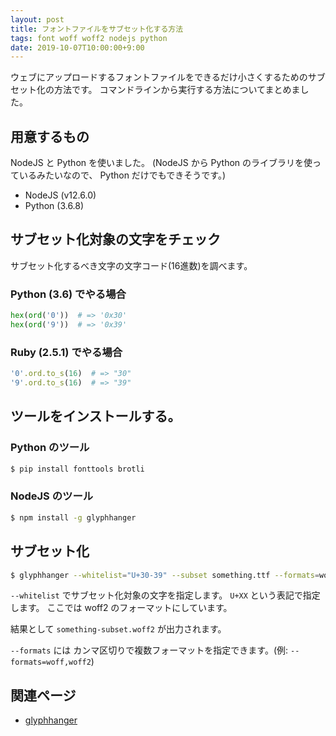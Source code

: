 ```yaml
---
layout: post
title: フォントファイルをサブセット化する方法
tags: font woff woff2 nodejs python
date: 2019-10-07T10:00:00+9:00
---
```


ウェブにアップロードするフォントファイルをできるだけ小さくするためのサブセット化の方法です。
コマンドラインから実行する方法についてまとめました。

## 用意するもの

NodeJS と Python を使いました。
(NodeJS から Python のライブラリを使っているみたいなので、 Python だけでもできそうです。)

* NodeJS (v12.6.0)
* Python (3.6.8)

## サブセット化対象の文字をチェック

サブセット化するべき文字の文字コード(16進数)を調べます。

### Python (3.6) でやる場合

```python
hex(ord('0'))  # => '0x30'
hex(ord('9'))  # => '0x39'
```

### Ruby (2.5.1) でやる場合

```ruby
'0'.ord.to_s(16)  # => "30"
'9'.ord.to_s(16)  # => "39"
```

## ツールをインストールする。

### Python のツール

```sh
$ pip install fonttools brotli
```

### NodeJS のツール

```sh
$ npm install -g glyphhanger
```

## サブセット化

```sh
$ glyphhanger --whitelist="U+30-39" --subset something.ttf --formats=woff2
```

`--whitelist` でサブセット化対象の文字を指定します。 `U+XX` という表記で指定します。
ここでは woff2 のフォーマットにしています。

結果として `something-subset.woff2` が出力されます。

`--formats` には カンマ区切りで複数フォーマットを指定できます。(例: `--formats=woff,woff2`)

## 関連ページ

* [glyphhanger](https://github.com/filamentgroup/glyphhanger)
